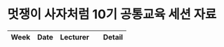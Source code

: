 # 멋쟁이 사자처럼 10기 공통교육 세션 자료



| Week |   Date   | Lecturer |   | Detail |
| :---: | :----------: | :---------------: | :---: | :---: |